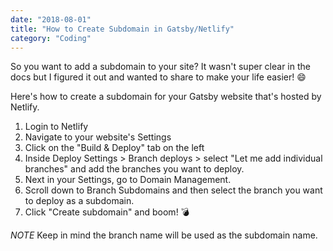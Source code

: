 ```yaml
---
date: "2018-08-01"
title: "How to Create Subdomain in Gatsby/Netlify"
category: "Coding"
---
```


So you want to add a subdomain to your site? It wasn't super clear in the docs but I figured it out and wanted to share to make your life easier! 😄

Here's how to create a subdomain for your Gatsby website that's hosted by Netlify.

1.  Login to Netlify
2.  Navigate to your website's Settings
3.  Click on the "Build & Deploy" tab on the left
4.  Inside Deploy Settings > Branch deploys > select "Let me add individual branches" and add the branches you want to deploy.
5.  Next in your Settings, go to Domain Management.
6.  Scroll down to Branch Subdomains and then select the branch you want to deploy as a subdomain.
7.  Click "Create subdomain" and boom! 💣

_NOTE_ Keep in mind the branch name will be used as the subdomain name.
